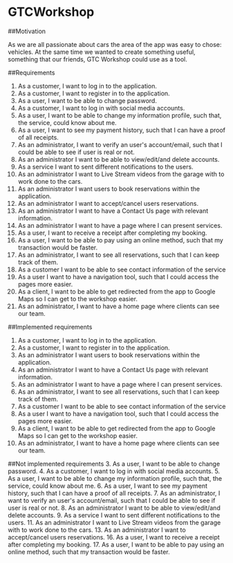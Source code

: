 # GTCWorkshop

##Motivation

As we are all passionate about cars the area of the app was easy to chose: vehicles. At the same time we wanted to create something useful, something that our friends, GTC Workshop could use as a tool.

##Requirements
1. As a customer, I want to log in to the application.
2. As a customer, I want to register in to the application.
3. As a user, I want to be able to change password.
4. As a customer, I want to log in with social media accounts.
5. As a user, I want to be able to change my information profile, such that, the service, could know about me.
6. As a user, I want to see my payment history, such that I can have a proof of all receipts.
7. As an administrator, I want to verify an user's account/email, such that I could be able to see if user is real or not.
8. As an administrator I want to be able to view/edit/and delete accounts.
9. As a service I want to sent different notifications to the users.
11. As an administrator I want to Live Stream videos from the garage with to work done to the cars.
12. As an administrator I want users to book reservations within the application.
13. As an administrator I want to accept/cancel users reservations.
14. As an administrator I want to have a Contact Us page with relevant information.
15. As an administrator I want to have a page where I can present services.
16. As a user, I want to receive a receipt after completing my booking.
17. As a user, I want to be able to pay using an online method, such that my transaction would be faster.
18. As an administrator, I want to see all reservations, such that I can keep track of them.
19. As a customer I want to be able to see contact information of the service
20. As a user I want to have a navigation tool, such that I could access the pages more easier.
21. As a client, I want to be able to get redirected from the app to Google Maps so I can get to the workshop easier.
22. As an administrator, I want to have a home page where clients can see our team.


##Implemented requirements
1. As a customer, I want to log in to the application.
2. As a customer, I want to register in to the application.
12. As an administrator I want users to book reservations within the application.
14. As an administrator I want to have a Contact Us page with relevant information.
15. As an administrator I want to have a page where I can present services.
18. As an administrator, I want to see all reservations, such that I can keep track of them.
19. As a customer I want to be able to see contact information of the service
20. As a user I want to have a navigation tool, such that I could access the pages more easier.
21. As a client, I want to be able to get redirected from the app to Google Maps so I can get to the workshop easier.
22. As an administrator, I want to have a home page where clients can see our team.


##Not implemented requirements
3. As a user, I want to be able to change password.
4. As a customer, I want to log in with social media accounts.
5. As a user, I want to be able to change my information profile, such that, the service, could know about me.
6. As a user, I want to see my payment history, such that I can have a proof of all receipts.
7. As an administrator, I want to verify an user's account/email, such that I could be able to see if user is real or not.
8. As an administrator I want to be able to view/edit/and delete accounts.
9. As a service I want to sent different notifications to the users.
11. As an administrator I want to Live Stream videos from the garage with to work done to the cars.
13. As an administrator I want to accept/cancel users reservations.
16. As a user, I want to receive a receipt after completing my booking.
17. As a user, I want to be able to pay using an online method, such that my transaction would be faster.
